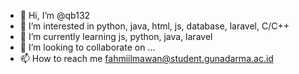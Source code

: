 - 👋 Hi, I’m @qb132
- 👀 I’m interested in python, java, html, js, database, laravel, C/C++
- 🌱 I’m currently learning js, python, java, laravel
- 💞️ I’m looking to collaborate on ...
- 📫 How to reach me fahmiilmawan@student.gunadarma.ac.id

<!---
qb132/qb132 is a ✨ special ✨ repository because its `README.md` (this file) appears on your GitHub profile.
You can click the Preview link to take a look at your changes.
--->
